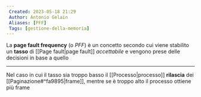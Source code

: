 ```yaml
---
 Created: 2023-05-18 21:29
 Author: Antonio Gelain
 Aliases: [PFF]
 Tags: [gestione-della-memoria]
---
```


La **page fault frequency** (o *PFF*) è un concetto secondo cui viene stabilito un **tasso** di [[Page fault|page fault]] *accettabile* e vengono prese delle decisioni in base a quello

---

Nel caso in cui il tasso sia troppo basso il [[Processo|processo]] **rilascia** dei [[Paginazione#^fa9895|frame]], mentre se è troppo alto il processo ottiene più frame